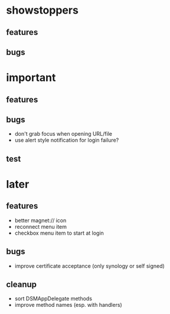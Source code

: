 # showstoppers

## features

## bugs


# important

## features

## bugs

- don't grab focus when opening URL/file
- use alert style notification for login failure?

## test


# later

## features

- better magnet:// icon
- reconnect menu item
- checkbox menu item to start at login

## bugs

- improve certificate acceptance (only synology or self signed)

## cleanup

- sort DSMAppDelegate methods
- improve method names (esp. with handlers)
